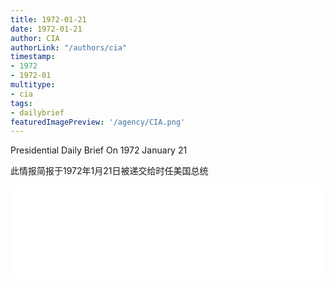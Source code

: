```yaml
---
title: 1972-01-21
date: 1972-01-21
author: CIA 
authorLink: "/authors/cia"
timestamp: 
- 1972
- 1972-01
multitype: 
- cia
tags: 
- dailybrief
featuredImagePreview: '/agency/CIA.png'
---
```



Presidential Daily Brief On 1972 January 21

此情报简报于1972年1月21日被递交给时任美国总统

<!--more-->





<div id="over" style="width:100%; overflow:hidden"> <iframe id="sFrame" name="sFrame" frameborder="no" border="0"  allowfullscreen marginwidth="0" scrolling="no" src = " /CIA/1972-01-21.html "  style = " position:absulute; width: 806px; top: 300;" > </iframe> </div>